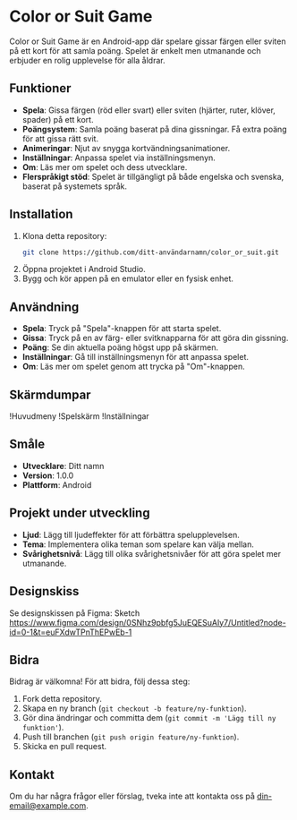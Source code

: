 
# Color or Suit Game

Color or Suit Game är en Android-app där spelare gissar färgen eller sviten på ett kort för att samla poäng. Spelet är enkelt men utmanande och erbjuder en rolig upplevelse för alla åldrar.

## Funktioner

- **Spela**: Gissa färgen (röd eller svart) eller sviten (hjärter, ruter, klöver, spader) på ett kort.
- **Poängsystem**: Samla poäng baserat på dina gissningar. Få extra poäng för att gissa rätt svit.
- **Animeringar**: Njut av snygga kortvändningsanimationer.
- **Inställningar**: Anpassa spelet via inställningsmenyn.
- **Om**: Läs mer om spelet och dess utvecklare.
- **Flerspråkigt stöd**: Spelet är tillgängligt på både engelska och svenska, baserat på systemets språk.

## Installation

1. Klona detta repository:
    ```bash
    git clone https://github.com/ditt-användarnamn/color_or_suit.git
    ```
2. Öppna projektet i Android Studio.
3. Bygg och kör appen på en emulator eller en fysisk enhet.

## Användning

- **Spela**: Tryck på "Spela"-knappen för att starta spelet.
- **Gissa**: Tryck på en av färg- eller svitknapparna för att göra din gissning.
- **Poäng**: Se din aktuella poäng högst upp på skärmen.
- **Inställningar**: Gå till inställningsmenyn för att anpassa spelet.
- **Om**: Läs mer om spelet genom att trycka på "Om"-knappen.

## Skärmdumpar

!Huvudmeny
!Spelskärm
!Inställningar

## Småle

- **Utvecklare**: Ditt namn
- **Version**: 1.0.0
- **Plattform**: Android

## Projekt under utveckling

- **Ljud**: Lägg till ljudeffekter för att förbättra spelupplevelsen.
- **Tema**: Implementera olika teman som spelare kan välja mellan.
- **Svårighetsnivå**: Lägg till olika svårighetsnivåer för att göra spelet mer utmanande.

## Designskiss

Se designskissen på Figma: Sketch
https://www.figma.com/design/0SNhz9pbfg5JuEQESuAly7/Untitled?node-id=0-1&t=euFXdwTPnThEPwEb-1

## Bidra

Bidrag är välkomna! För att bidra, följ dessa steg:

1. Fork detta repository.
2. Skapa en ny branch (`git checkout -b feature/ny-funktion`).
3. Gör dina ändringar och committa dem (`git commit -m 'Lägg till ny funktion'`).
4. Push till branchen (`git push origin feature/ny-funktion`).
5. Skicka en pull request.

## Kontakt

Om du har några frågor eller förslag, tveka inte att kontakta oss på din-email@example.com.
